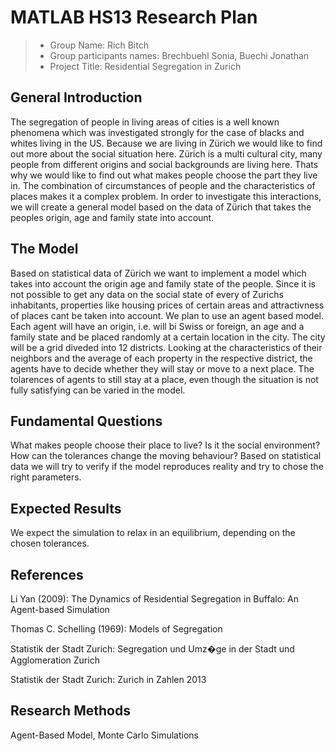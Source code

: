 # MATLAB HS13 Research Plan 


> * Group Name: Rich Bitch
> * Group participants names: Brechbuehl Sonia, Buechi Jonathan
> * Project Title: Residential Segregation in Zurich

## General Introduction

The segregation of people in living areas of cities is a well known phenomena which was investigated strongly for the case of blacks and whites living in the US. Because we are living in Zürich we would like to find out more about the social situation here. Zürich is a multi cultural city, many people from different origins and social backgrounds are living here. Thats why we would like to find out what makes people choose the part they live in. The combination of circumstances of people and the characteristics of places makes it a complex problem. In order to investigate this interactions, we will create a general model based on the data of Zürich that takes the peoples origin, age and family state into account.

## The Model

Based on statistical data of Zürich we want to implement a model which takes into account the origin age and family state of the people. Since it is not possible to get any data on the social state of every of Zurichs inhabitants, properties like housing prices of certain areas and attractivness of places cant be taken into account. 
We plan to use an agent based model. Each agent will have an origin, i.e. will bi Swiss or foreign, an age and a family state and be placed randomly at a certain location in the city. The city will be a grid diveded into 12 districts. Looking at the characteristics of their neighbors and the average of each property in the respective district, the agents have to decide whether they will stay or move to a next place. 
The tolarences of agents to still stay at a place, even though the situation is not fully satisfying can be varied in the model.

## Fundamental Questions

What makes people choose their place to live? Is it the social environment? How can the tolerances change the moving behaviour? Based on statistical data we will try to verify if the model reproduces reality and try to chose the right parameters. 

## Expected Results

We expect the simulation to relax in an equilibrium, depending on the chosen tolerances.

## References 

Li Yan (2009): The Dynamics of Residential Segregation in Buffalo: An Agent-based Simulation

Thomas C. Schelling (1969): Models of Segregation

Statistik der Stadt Zurich: Segregation und Umz�ge in der Stadt und Agglomeration Zurich

Statistik der Stadt Zurich: Zurich in Zahlen 2013


## Research Methods

Agent-Based Model, Monte Carlo Simulations
